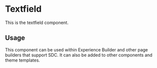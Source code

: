 
# Textfield

This is the textfield component.

## Usage

This component can be used within Experience Builder and other page builders
that support SDC. It can also be added to other components and theme templates.
